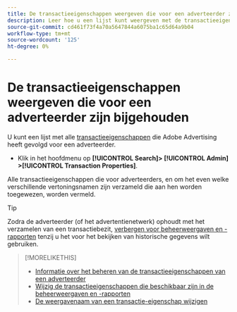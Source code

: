 ```yaml
---
title: De transactieeigenschappen weergeven die voor een adverteerder zijn bijgehouden
description: Leer hoe u een lijst kunt weergeven met de transactieeigenschappen die voor een adverteerder zijn bijgehouden.
source-git-commit: cd461f73f4a70a5647844a6075ba1c65d64a9b04
workflow-type: tm+mt
source-wordcount: '125'
ht-degree: 0%

---
```


# De transactieeigenschappen weergeven die voor een adverteerder zijn bijgehouden

U kunt een lijst met alle [transactieeigenschappen](/help/search-social-commerce/glossary.md#s-t) die Adobe Advertising heeft gevolgd voor een adverteerder.

* Klik in het hoofdmenu op **[!UICONTROL Search]> [!UICONTROL Admin] >[!UICONTROL Transaction Properties]**.

Alle transactieeigenschappen die voor adverteerders, en om het even welke verschillende vertoningsnamen zijn verzameld die aan hen worden toegewezen, worden vermeld.

>[!TIP]
>
>Zodra de adverteerder (of het advertentienetwerk) ophoudt met het verzamelen van een transactiebezit, [verbergen voor beheerweergaven en -rapporten](transaction-property-edit-available.md) tenzij u het voor het bekijken van historische gegevens wilt gebruiken.

>[!MORELIKETHIS]
>
>* [Informatie over het beheren van de transactieeigenschappen van een adverteerder](transaction-property-about.md)
>* [Wijzig de transactieeigenschappen die beschikbaar zijn in de beheerweergaven en -rapporten](transaction-property-edit-available.md)
>* [De weergavenaam van een transactie-eigenschap wijzigen](transaction-property-edit-display-name.md)


